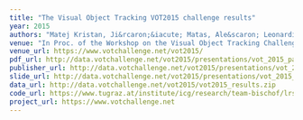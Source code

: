 ```yaml
---
title: "The Visual Object Tracking VOT2015 challenge results"
year: 2015
authors: "Matej Kristan, Ji&rcaron;&iacute; Matas, Ale&scaron; Leonardis, Michael Felsberg, Luka &Ccaron;ehovin, Gustavo Fern&aacute;ndez, <i>et al.</i>"
venue: "In Proc. of the Workshop on the Visual Object Tracking Challenge (VOT, in conjunction with ICCV)"
venue_url: https://www.votchallenge.net/vot2015/
pdf_url: http://data.votchallenge.net/vot2015/presentations/vot_2015_paper.pdf
publisher_url: http://data.votchallenge.net/vot2015/presentations/vot_2015_paper.pdf
slide_url: http://data.votchallenge.net/vot2015/presentations/vot_2015_presentation.pdf
data_url: http://data.votchallenge.net/vot2015/vot2015_results.zip
code_url: https://www.tugraz.at/institute/icg/research/team-bischof/lrs/downloads/dat/
project_url: https://www.votchallenge.net
---
```

